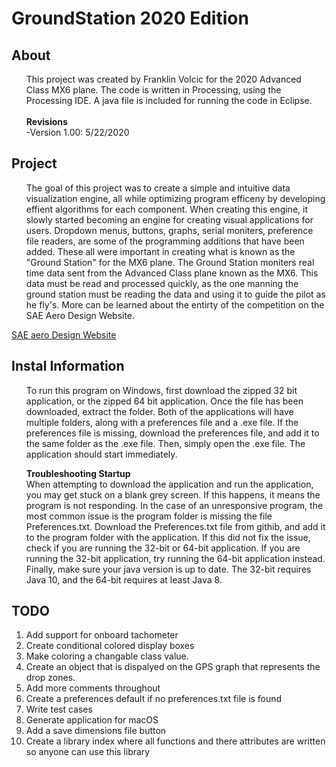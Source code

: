 # GroundStation 2020 Edition

## About
<ul>This project was created by Franklin Volcic for the 2020 Advanced Class MX6 plane. The code is written in Processing, using the Processing IDE. A java file is included for running the code in Eclipse.<br><br><b>Revisions</b><br></b>
 -Version 1.00: 5/22/2020</ul>

## Project
<ul>The goal of this project was to create a simple and intuitive data visualization engine, all while optimizing program efficeny by developing effient algorithms for each component. When creating this engine, it slowly started becoming an engine for creating visual applications for users. Dropdown menus, buttons, graphs, serial moniters, preference file readers, are some of the programming additions that have been added. These all were important in creating what is known as the "Ground Station" for the MX6 plane. The Ground Station moniters real time data sent from the Advanced Class plane known as the MX6. This data must be read and processed quickly, as the one manning the ground station must be reading the data and using it to guide the pilot as he fly's. More can be learned about the entirty of the competition on the SAE Aero Design Website.</ul>

[SAE aero Design Website](https://www.sae.org/attend/student-events/sae-aero-design-east "SAE Competition Website")



## Instal Information
<ul>To run this program on Windows, first download the zipped 32 bit application, or the zipped 64 bit application. Once the file has been downloaded, extract the folder. Both of the applications will have multiple folders, along with a preferences file and a .exe file. If the preferences file is missing, download the preferences file, and add it to the same folder as the .exe file. Then, simply open the .exe file. The application should start immediately.</ul>
<ul> <strong>Troubleshooting Startup</strong> <br> When attempting to download the application and run the application, you may get stuck on a blank grey screen. If this happens, it means the program is not responding. In the case of an unresponsive program, the most common issue is the program folder is missing the file Preferences.txt. Download the Preferences.txt file from githib, and add it to the program folder with the application. If this did not fix the issue, check if you are running the 32-bit or 64-bit application. If you are running the 32-bit application, try running the 64-bit application instead. Finally, make sure your java version is up to date. The 32-bit requires Java 10, and the 64-bit requires at least Java 8.</ul>

## TODO
<ol>
 <li>Add support for onboard tachometer</li>
 <li>Create conditional colored display boxes</li>
 <li>Make coloring a changable class value.</li>
 <li>Create an object that is dispalyed on the GPS graph that represents the drop zones.</li>
 <li>Add more comments throughout</li>
 <li>Create a preferences default if no preferences.txt file is found</li>
 <li>Write test cases</li>
 <li>Generate application for macOS</li>
 <li>Add a save dimensions file button</li>
 <li>Create a library index where all functions and there attributes are written so anyone can use this library</li>
</ol>
